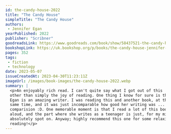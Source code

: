 ```yaml
---
id: the-candy-house-2022
title: "The Candy House"
simpleTitle: "The Candy House"
authors: 
 - Jennifer Egan
yearPublished: 2022
publisher: "Scribner"
goodreadsLink: https://www.goodreads.com/book/show/58437521-the-candy-house
bookshopLink: https://uk.bookshop.org/p/books/the-candy-house-jennifer-egan/4933874?ean=9781472150943
pages: 352
tags: 
 - fiction 
 - technology
date: 2023-05-07
issueCreatedAt: 2023-04-30T11:23:11Z
imageUrl: /images/book-images/the-candy-house-2022.webp
summary: | 
  <p>An enjoyably rich read. I can't quite say what I got out of this
  other than simply the joy of reading. One thing I know for sure is that
  Egan is an amazing writer. I was reading this and another book, at the
  same time, and it was just incomparable how good her writing was ... in
  comparision :D. One memorable moment is that I read a lot of this book
  aloud, and the part where she writes as a teenager is just, for my mind,
  absolutely spot on. Anyway; highly recommend this one for some relaxing
  reading!</p>
---
```


